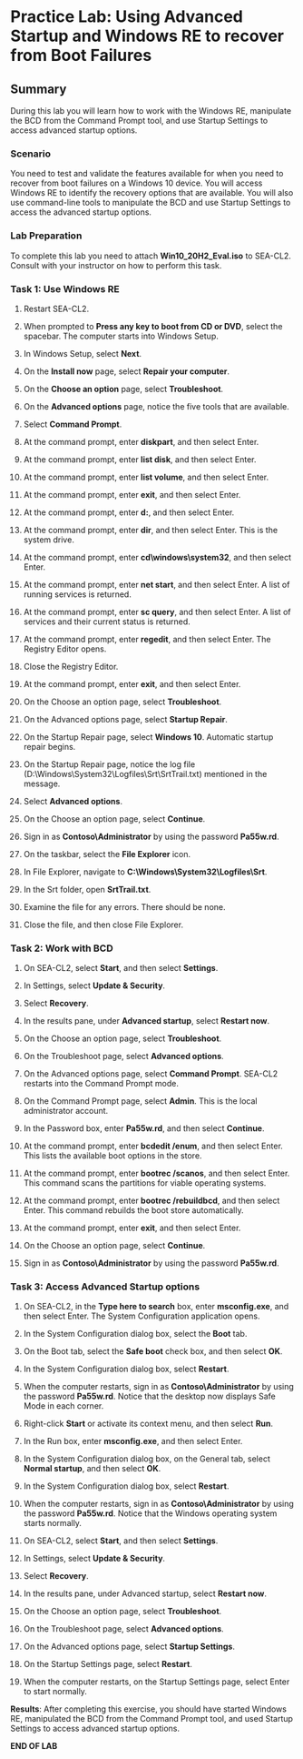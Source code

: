 # Practice Lab: Using Advanced Startup and Windows RE to recover from Boot Failures

## Summary

During this lab you will learn how to work with the Windows RE, manipulate the BCD from the Command Prompt tool, and use Startup Settings to access advanced startup options.

### Scenario

You need to test and validate the features available for when you need to recover from boot failures on a Windows 10 device. You will access Windows RE to identify the recovery options that are available. You will also use command-line tools to manipulate the BCD and use Startup Settings to access the advanced startup options.

### Lab Preparation

To complete this lab you need to attach **Win10_20H2_Eval.iso** to SEA-CL2. Consult with your instructor on how to perform this task.

### Task 1: Use Windows RE

1. Restart SEA-CL2.

2. When prompted to **Press any key to boot from CD or DVD**, select the spacebar. The computer starts into Windows Setup.

3. In Windows Setup, select **Next**.

4. On the **Install now** page, select **Repair your computer**.

5. On the **Choose an option** page, select **Troubleshoot**.

6. On the **Advanced options** page, notice the five tools that are available.

7. Select **Command Prompt**.

8. At the command prompt, enter **diskpart**, and then select Enter.

9. At the command prompt, enter **list disk**, and then select Enter.

10. At the command prompt, enter **list volume**, and then select Enter.

11. At the command prompt, enter **exit**, and then select Enter.

12. At the command prompt, enter **d:**, and then select Enter.

13. At the command prompt, enter **dir**, and then select Enter. This is the system drive.

14. At the command prompt, enter **cd\\windows\\system32**, and then select Enter.

15. At the command prompt, enter **net start**, and then select Enter. A list of running services is returned.

16. At the command prompt, enter **sc query**, and then select Enter. A list of services and their current status is returned.

17. At the command prompt, enter **regedit**, and then select Enter. The Registry Editor opens.

18. Close the Registry Editor.

19. At the command prompt, enter **exit**, and then select Enter.

20. On the Choose an option page, select **Troubleshoot**.

21. On the Advanced options page, select **Startup Repair**.

22. On the Startup Repair page, select **Windows 10**. Automatic startup repair begins.

23. On the Startup Repair page, notice the log file (D:\\Windows\\System32\\Logfiles\\Srt\\SrtTrail.txt) mentioned in the message.

24. Select **Advanced options**.

25. On the Choose an option page, select **Continue**.

26. Sign in as **Contoso\\Administrator** by using the password **Pa55w.rd**.

27. On the taskbar, select the **File Explorer** icon.

28. In File Explorer, navigate to **C:\\Windows\\System32\\Logfiles\\Srt**.

29. In the Srt folder, open **SrtTrail.txt**.

30. Examine the file for any errors. There should be none.

31. Close the file, and then close File Explorer.

### Task 2: Work with BCD

1. On SEA-CL2, select **Start**, and then select **Settings**.

2. In Settings, select **Update & Security**.

3. Select **Recovery**.

4. In the results pane, under **Advanced startup**, select **Restart now**.

5. On the Choose an option page, select **Troubleshoot**.

6. On the Troubleshoot page, select **Advanced options**.

7. On the Advanced options page, select **Command Prompt**. SEA-CL2 restarts into the Command Prompt mode.

8. On the Command Prompt page, select **Admin**. This is the local administrator account.

9. In the Password box, enter **Pa55w.rd**, and then select **Continue**.

10. At the command prompt, enter **bcdedit /enum**, and then select Enter. This lists the available boot options in the store.

11. At the command prompt, enter **bootrec /scanos**, and then select Enter. This command scans the partitions for viable operating systems.

12. At the command prompt, enter **bootrec /rebuildbcd**, and then select Enter. This command rebuilds the boot store automatically.

13. At the command prompt, enter **exit**, and then select Enter.

14. On the Choose an option page, select **Continue**.

15. Sign in as **Contoso\\Administrator** by using the password **Pa55w.rd**.

### Task 3: Access Advanced Startup options

1. On SEA-CL2, in the **Type here to search** box, enter **msconfig.exe**, and then select Enter. The System Configuration application opens.

2. In the System Configuration dialog box, select the **Boot** tab.

3. On the Boot tab, select the **Safe boot** check box, and then select **OK**.

4. In the System Configuration dialog box, select **Restart**.

5. When the computer restarts, sign in as **Contoso\\Administrator** by using the password **Pa55w.rd**. Notice that the desktop now displays Safe Mode in each corner.

6. Right-click **Start** or activate its context menu, and then select **Run**.

7. In the Run box, enter **msconfig.exe**, and then select Enter.

8. In the System Configuration dialog box, on the General tab, select **Normal startup**, and then select **OK**.

9. In the System Configuration dialog box, select **Restart**.

10. When the computer restarts, sign in as **Contoso\\Administrator** by using the password **Pa55w.rd**. Notice that the Windows operating system starts normally.

11. On SEA-CL2, select **Start**, and then select **Settings**.

12. In Settings, select **Update & Security**.

13. Select **Recovery**.

14. In the results pane, under Advanced startup, select **Restart now**.

15. On the Choose an option page, select **Troubleshoot**.

16. On the Troubleshoot page, select **Advanced options**.


17. On the Advanced options page, select **Startup Settings**.

18. On the Startup Settings page, select **Restart**.

19. When the computer restarts, on the Startup Settings page, select Enter to start normally.

**Results**: After completing this exercise, you should have started Windows RE, manipulated the BCD from the Command Prompt tool, and used Startup Settings to access advanced startup options.

**END OF LAB**
